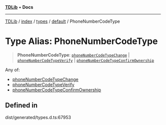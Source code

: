 [**TDLib**](../../../../../../README.md) • **Docs**

***

[TDLib](../../../../../../modules.md) / [index](../../../../../README.md) / [types](../../../README.md) / [default](../README.md) / PhoneNumberCodeType

# Type Alias: PhoneNumberCodeType

> **PhoneNumberCodeType**: [`phoneNumberCodeTypeChange`](phoneNumberCodeTypeChange.md) \| [`phoneNumberCodeTypeVerify`](phoneNumberCodeTypeVerify.md) \| [`phoneNumberCodeTypeConfirmOwnership`](phoneNumberCodeTypeConfirmOwnership.md)

Any of:
- [phoneNumberCodeTypeChange](phoneNumberCodeTypeChange.md)
- [phoneNumberCodeTypeVerify](phoneNumberCodeTypeVerify.md)
- [phoneNumberCodeTypeConfirmOwnership](phoneNumberCodeTypeConfirmOwnership.md)

## Defined in

dist/generated/types.d.ts:67953
